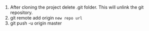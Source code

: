 1. After cloning the project delete .git folder.  This will unlink the git repository.
2. git remote add origin `new repo url`
3. git push -u origin master
